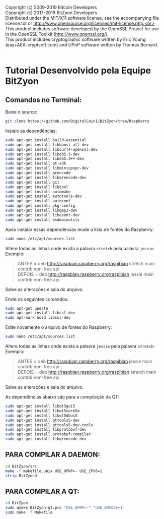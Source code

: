 Copyright (c) 2009-2019 Bitcoin Developers<br>
Copyright (c) 2017-2019 BitZyon Developers<br>
Distributed under the MIT/X11 software license, see the accompanying file license.txt or http://www.opensource.org/licenses/mit-license.php.<br>
This product includes software developed by the OpenSSL Project for use in the OpenSSL Toolkit (http://www.openssl.org/).<br>
This product includes cryptographic software written by Eric Young (eay+AEA-cryptsoft.com) and UPnP software written by Thomas Bernard.<br>
<br>

# Tutorial Desenvolvido pela Equipe BitZyon

## Comandos no Terminal:

Baixe o source:

```sh
git clone https://github.com/DigitalCoin1/BitZyon/tree/Raspberry
```

Instale as dependências:
```sh
sudo apt-get install build-essential
sudo apt-get install libboost-all-dev
sudo apt-get install libcurl4-openssl-dev
sudo apt-get install libdb5.3-dev
sudo apt-get install libdb5.3++-dev
sudo apt-get install qt-sdk
sudo apt-get install libminiupnpc-dev
sudo apt-get install qrencode
sudo apt-get install libqrencode-dev
sudo apt-get install git
sudo apt-get install libtool
sudo apt-get install automake
sudo apt-get install autotools-dev
sudo apt-get install autoconf
sudo apt-get install pkg-config
sudo apt-get install libgmp3-dev
sudo apt-get install libevent-dev
sudo apt-get install bsdmainutils
```

Após instalar essas dependências mude a lista de fontes do Raspberry:
```sh
sudo nano /etc/apt/sources.list
```

Altere todas as linhas onde exista a palavra `stretch` pela palavra `jessie`:
Exemplo:
> ANTES = deb http://raspbian.raspberry.org/raspibian stretch main contrib non-free api<br>
> DEPOIS = deb http://raspbian.raspberry.org/raspibian jessie main contrib non-free api

Salve as alterações e saia do arquivo.

Envie os seguintes comandos:
```sh
sudo apt-get update
sudo apt-get install libssl-dev
sudo apt-mark hold libssl-dev
```

Edite novamente o arquivo de fontes do Raspberry:
```sh
sudo nano /etc/apt/sources.list
```

Altere todas as linhas onde exista a palavra `jessie` pela palavra `stretch`:
Exemplo:

> ANTES = deb http://raspbian.raspberry.org/raspibian jessie main contrib non-free api<br>
> DEPOIS = deb http://raspbian.raspberry.org/raspibian stretch main contrib non-free api

Salve as alterações e saia do arquivo.

As dependências abaixo são para a compilação da QT:
```sh
sudo apt-get install libqt5gui5
sudo apt-get install libqt5core5a
sudo apt-get install libqt5dbus5
sudo apt-get install qttools5-dev
sudo apt-get install qttools5-dev-tools
sudo apt-get install libprotobuf-dev
sudo apt-get install protobuf-compiler
sudo apt-get install libqrencode-dev
```

## PARA COMPILAR A DAEMON:
```sh
cd BitZyon/src
make -f makefile.unix USE_UPNP=- USE_IPV6=1
strip BitZyond
```

## PARA COMPILAR A QT:
```sh
cd BitZyon
sudo qmake BitZyon-qt.pro "USE_UPNP=-" "USE_QRCODE=1"
sudo make -f Makefile
```
